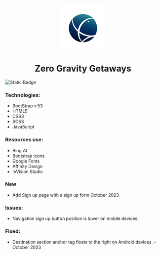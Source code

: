 <p align="center">
    <img src="img/zgg_logo.png" alt="Zero Gravity Getaways Logo" width="150" >
</p>

<h1 align="center">Zero Gravity Getaways</h1>
<img alt="Static Badge" src="https://img.shields.io/badge/Bootstrap%20v5.3-%237135F2">

### Technologies:
- BootStrap v.53
- HTML5
- CSS3
- SCSS
- JavaScript
### Resources use:
- Bing AI
- Bootstrap icons
- Google Fonts
- Affinity Design
- InVision Studio
### New
- Add Sign up page with a sign up form October 2023
### Issues:
- Navigation sign up button position is lower on mobile devices.
### Fixed:
- Destination section anchor tag floats to the right on Android devices. - October 2023
